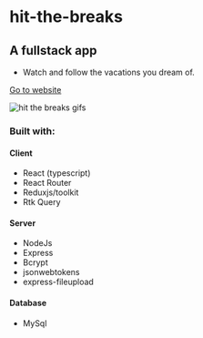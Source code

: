 # hit-the-breaks


## A fullstack app 
- Watch and follow the vacations you dream of.

[Go to website](https://hit-the-breaks.herokuapp.com)


![hit the breaks gifs](https://github.com/ShlomoRussell/hit-the-breaks/blob/master/Hit-the-Breaks2.gif)

### Built with:

#### Client
- React (typescript)
- React Router
- Reduxjs/toolkit
- Rtk Query


#### Server
- NodeJs
- Express
- Bcrypt
- jsonwebtokens
- express-fileupload


#### Database
- MySql
